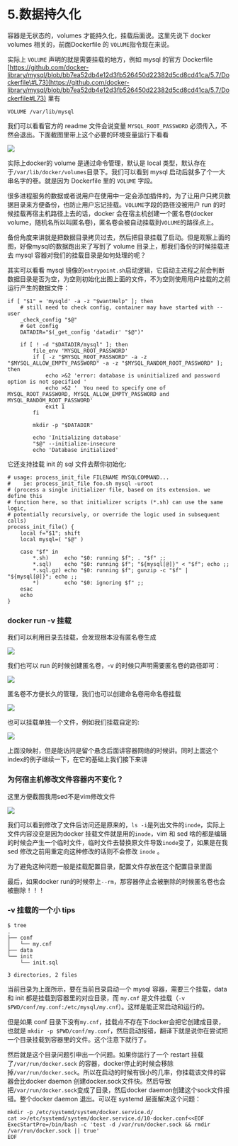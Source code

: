 # 5.数据持久化

容器是无状态的，volumes 才能持久化，挂载后面说。这里先说下 docker volumes 相关的，前面Dockerfile 的 `VOLUME`指令现在来说。

实际上 `VOLUME` 声明的就是需要挂载的地方，例如 mysql 的官方 Dockerfile  [https://github.com/docker-library/mysql/blob/bb7ea52db4e12d3fb526450d22382d5cd8cd41ca/5.7/Dockerfile\#L73](https://github.com/docker-library/mysql/blob/bb7ea52db4e12d3fb526450d22382d5cd8cd41ca/5.7/Dockerfile#L73) 里有

```text
VOLUME /var/lib/mysql
```

我们可以看看官方的 readme 文件会说变量 `MYSQL_ROOT_PASSWORD` 必须传入，不然会退出。下面截图里带上这个必要的环境变量运行下看看

![](.gitbook/assets/image%20%2819%29.png)

实际上docker的 volume 是通过命令管理，默认是 local 类型，默认存在于`/var/lib/docker/volumes`目录下。我们可以看到 mysql 启动后就多了个一大串名字的卷。就是因为 Dockerfile 里的 `VOLUME` 字段。

很多进程服务的数据或者说用户在使用中一定会添加插件的，为了让用户只拷贝数据目录来方便备份，也防止用户忘记挂载。`VOLUME`字段的路径没被用户 run 的时候挂载再宿主机路径上去的话，docker 会在宿主机创建一个匿名卷\(docker volume，随机名所以叫匿名卷\)，匿名卷会被自动挂载到`VOLUME`的路径点上。

备份角度来讲就是把数据目录拷贝过去，然后把目录挂载了启动。但是观察上面的图，好像mysql的数据跑出来了写到了 volume 目录上，那我们备份的时候挂载进去 mysql 容器对我们的挂载目录是如何处理的呢？

其实可以看看 mysql 镜像的`entrypoint.sh`启动逻辑，它启动主进程之前会判断数据目录是否为空，为空则初始化出图上面的文件，不为空则使用用户挂载的之前运行产生的数据文件：

```text
if [ "$1" = 'mysqld' -a -z "$wantHelp" ]; then
	# still need to check config, container may have started with --user
	_check_config "$@"
	# Get config
	DATADIR="$(_get_config 'datadir' "$@")"

	if [ ! -d "$DATADIR/mysql" ]; then
		file_env 'MYSQL_ROOT_PASSWORD'
		if [ -z "$MYSQL_ROOT_PASSWORD" -a -z "$MYSQL_ALLOW_EMPTY_PASSWORD" -a -z "$MYSQL_RANDOM_ROOT_PASSWORD" ]; then
			echo >&2 'error: database is uninitialized and password option is not specified '
			echo >&2 '  You need to specify one of MYSQL_ROOT_PASSWORD, MYSQL_ALLOW_EMPTY_PASSWORD and MYSQL_RANDOM_ROOT_PASSWORD'
			exit 1
		fi

		mkdir -p "$DATADIR"

		echo 'Initializing database'
		"$@" --initialize-insecure
		echo 'Database initialized'
```

它还支持挂载 init 的 sql 文件去帮你初始化:

```text
# usage: process_init_file FILENAME MYSQLCOMMAND...
#    ie: process_init_file foo.sh mysql -uroot
# (process a single initializer file, based on its extension. we define this
# function here, so that initializer scripts (*.sh) can use the same logic,
# potentially recursively, or override the logic used in subsequent calls)
process_init_file() {
	local f="$1"; shift
	local mysql=( "$@" )

	case "$f" in
		*.sh)     echo "$0: running $f"; . "$f" ;;
		*.sql)    echo "$0: running $f"; "${mysql[@]}" < "$f"; echo ;;
		*.sql.gz) echo "$0: running $f"; gunzip -c "$f" | "${mysql[@]}"; echo ;;
		*)        echo "$0: ignoring $f" ;;
	esac
	echo
}
```

### docker run -v 挂载

我们可以利用目录去挂载，会发现根本没有匿名卷生成

![](.gitbook/assets/image%20%2859%29.png)

我们也可以 run 的时候创建匿名卷，-v 的时候只声明需要匿名卷的路径即可：

![](.gitbook/assets/image%20%2837%29.png)

匿名卷不方便长久的管理，我们也可以创建命名卷用命名卷挂载

![](.gitbook/assets/image%20%285%29.png)

也可以挂载单独一个文件，例如我们挂载自定的:

![](.gitbook/assets/image%20%2868%29.png)

上面没映射，但是能访问是留个悬念后面讲容器网络的时候讲。同时上面这个index的例子继续一下，在它的基础上我们接下来讲

### 为何宿主机修改文件容器内不变化？

这里方便截图我用sed不是vim修改文件

![](.gitbook/assets/image%20%2820%29.png)

我们可以看到修改了文件后访问还是原来的，`ls -i`是列出文件的`inode`，实际上文件内容没变是因为docker 挂载文件就是用的`inode`，vim 和 sed 啥的都是编辑的时候会产生一个临时文件，临时文件去替换原文件导致`inode`变了，如果是在我 sed 修改之前用重定向这种修改的话则不会修改 `inode` 。

为了避免这种问题一般是挂载配置目录，配置文件存放在这个配置目录里面

最后，如果docker run的时候带上`--rm`，那容器停止会被删除的时候匿名卷也会被删除！！！

### -v 挂载的一个小 tips

```text
$ tree
.
├── conf
│   └── my.cnf
├── data
└── init
    └── init.sql

3 directories, 2 files
```

当前目录为上面所示，要在当前目录启动一个 mysql 容器，需要三个挂载，data 和 init 都是挂载到容器里的对应目录，而 `my.cnf` 是文件挂载（`-v $PWD/conf/my.conf:/etc/mysql/my.cnf`）。这样是能正常启动和运行的。

但是如果 conf 目录下没有`my.cnf`，挂载点不存在下docker会把它创建成目录，也就是 `mkdir -p $PWD/conf/my.conf`，然后启动报错，翻译下就是说你在尝试把一个目录挂载到容器里的文件。这个注意下就行了。

然后就是这个目录问题引申出一个问题。如果你运行了一个 restart 挂载了`/var/run/docker.sock` 的容器，docker停止的时候会移除掉`/var/run/docker.sock`。所以在启动的时候有很小的几率，你挂载该文件的容器会比docker daemon 创建docker.sock文件快。然后导致把`/var/run/docker.sock`变成了目录，然后docker daemon创建这个sock文件报错。整个docker daemon 退出。可以在 systemd 层面解决这个问题：

```text
mkdir -p /etc/systemd/system/docker.service.d/
cat >>/etc/systemd/system/docker.service.d/10-docker.conf<<EOF
ExecStartPre=/bin/bash -c 'test -d /var/run/docker.sock && rmdir /var/run/docker.sock || true'
EOF
```

